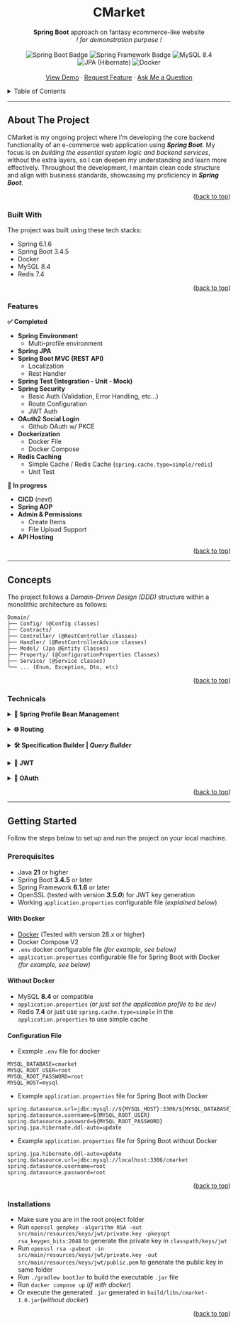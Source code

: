 <h1 align="center">
  <a id="readme-top"></a>
  CMarket
</h1>
<div align="center">
  <b>Spring Boot</b> approach on fantasy ecommerce-like website <br/>
  <i>! for demonstration purpose !</i>
  <br/><br/>
  <img src="https://img.shields.io/badge/Spring%20Boot-3.4.5-grey?logo=springboot&logoColor=fff&labelColor=6DB33F" alt="Spring Boot Badge" />
  <img src="https://img.shields.io/badge/Spring-6.1.6-grey?labelColor=6DB33F" alt="Spring Framework Badge" />
  <img src="https://img.shields.io/badge/MySQL-8.4-grey?logo=mysql&logoColor=white&labelColor=4479A1" alt="MySQL 8.4" />
  <img src="https://img.shields.io/badge/JPA-59666C?logo=hibernate&logoColor=fff" alt="JPA (Hibernate)" />
  <img src="https://img.shields.io/badge/Docker-2496ED?logo=docker&logoColor=fff" alt="Docker" />
</div>

<div align="center">
  <br/>
  <a href="" target="_blank">View Demo</a>
  &middot;   
  <a href="" target="_blank">Request Feature</a>
  &middot;   
  <a href="" target="_blank">Ask Me a Question</a>
  </p>
</div>

<details>
  <summary>Table of Contents</summary>
  <ol>
    <li>
      <a href="#about-the-project">About The Project</a>
      <ul>
        <li><a href="#built-with">Built With</a></li>
      </ul>
    </li>
    <li><a href="#features">Features</a></li>
    <li><a href="#concepts">Concepts</a></li>
    <li>
      <a href="#getting-started">Getting Started</a>
      <ul>
        <li><a href="#prerequisites">Prerequisites</a></li>
        <li><a href="#installations">Installations</a></li>
      </ul>
    </li>
  </ol>
</details>

---

<!-- ABOUT THE PROJECT -->
## About The Project

CMarket is my ongoing project where I’m developing the core backend functionality of an e-commerce web application using **_Spring Boot_**. My focus is on _building the essential system logic and backend services_, without the extra layers, so I can deepen my understanding and learn more effectively. Throughout the development, I maintain clean code structure and align with business standards, showcasing my proficiency in **_Spring Boot_**.

<p align="right">(<a href="#readme-top">back to top</a>)</p>

### Built With
The project was built using these tech stacks:
* Spring 6.1.6
* Spring Boot 3.4.5
* Docker
* MySQL 8.4
* Redis 7.4
<p align="right">(<a href="#readme-top">back to top</a>)</p>

### Features
**✅ Completed**
- **Spring Environment**
  - Multi-profile environment
- **Spring JPA**
- **Spring Boot MVC (REST API)**
  - Localization
  - Rest Handler
- **Spring Test (Integration - Unit - Mock)**
- **Spring Security**
  - Basic Auth (Validation, Error Handling, etc...)
  - Route Configuration
  - JWT Auth
- **OAuth2 Social Login**
  - Github OAuth w/ PKCE
- **Dockerization**
  - Docker File
  - Docker Compose
- **Redis Caching**
  - Simple Cache / Redis Cache (`spring.cache.type=simple/redis`)
  - Unit Test

**🚧 In progress**
- **CICD** (_next_)
- **Spring AOP**
- **Admin & Permissions**
  - Create Items
  - File Upload Support
- **API Hosting**

<p align="right">(<a href="#readme-top">back to top</a>)</p>

---

## Concepts
The project follows a _Domain-Driven Design (DDD)_ structure within a monolithic architecture as follows:
```plaintext
Domain/
├── Config/ (@Config classes)
├── Contracts/
├── Controller/ (@RestController classes)
├── Handler/ (@RestControllerAdvice classes)
├── Model/ (Jpa @Entity Classes)
├── Property/ (@ConfigurationProperties Classes)
├── Service/ (@Service classes)
└── ... (Enum, Exception, Dto, etc)
```
<p align="right">(<a href="#readme-top">back to top</a>)</p>

### Technicals

<details>
  <summary><strong>👥 Spring Profile Bean Management</strong></summary>
  <small>The main concept is to use different env for different purpose. The profile can be changed through the environment or by modifying <code>application.properties</code> directly.</small> 
  <br/><br/>
  <img src="https://i.imgur.com/2Oki6Dn.png" alt="CMarket Spring Boot Profile Management Concept">
</details>
<br>
<details>
  <summary><strong>🌐 Routing</strong></summary>
  <small>In every domain, we make a route config inside the domain's config folder to configure the route security behavior of the domain</small>

<pre>
Domain/
├── Route/DomainRouteConfig.java
└── ...
</pre>

  <small>Every route config must implement the `RouteConfigInterface` and use `@Component` annotation for its configuration to be loaded and collected into an array in the `RouteConfig` configuration class
  </small> 
  ```java
  // RouteConfig

  private final RouteConfigInterface[] routeConfigs;

  public void initializeRoutes(HttpSecurity http) throws Exception {
    for (RouteConfigInterface routeConfig : routeConfigs) {
      routeConfig.configureRoute(http);
    }
  }
  ```
  <small>_**(For detailed docs, refer to the diagram below / Javadoc inside the mentioned class)**_
  </small>
  
  <small>The `RouteConfig` then is injected into the `SecurityConfig`, and it invokes the `RouteConfig.initializeRoutes(..)` method to initialize all the routes specified. As an addition, the `RouteConfig` will also configure the default behavior to other route that are not configured as it follows the _**Most Specific to Least Specific rule**_</small>

  <img src="https://i.imgur.com/EX96isX.png" alt="CMarket Spring Boot Route Concept">
  
</details>
<br>
<details>
  <summary>
    <strong>🛠️ Specification Builder | <i>Query Builder</i></strong>
  </summary>
  
  <small>The specification builder follows the **builder pattern** to create specifications for querying data from the repository. It encapsulates complexity by keeping all the given specifications and reduce the verbosity by handling null values and chaining them together.
  </small>
  
  <img src="https://i.imgur.com/apYYQuq.png" alt="CMarket Spring Boot Specification Builder Concept">
</details>
<br>
<details>
  <summary><strong>🔑 JWT</strong></summary>
  <small>
  JWT uses a private/public key for signing and verification. In Spring, JWT env values loaded with 
  <code>@ConfigurationProperties</code> and then injected into <code>JwtConfig</code> for use in <code>JwtService</code>. A custom 
  <code>JwtToUserConverter</code> is also needed to convert JWT subject into principal in <code>SecurityConfig</code> 
  </small>
<br/><br/>
<img src="https://i.imgur.com/IizotMp.png" alt="CMarket Spring Boot JWT Concept">

</details>
<br>
<details>
  <summary><strong>🔐 OAuth</strong></summary>

  <small> The OAuth used uses the PKCE concepts to helps authorize the process in exchanging the access code.</small> <br/>

   <small>
  We first define <code>OAuthServiceInterface</code> as a contract for OAuth services, with abstract methods for exchanging access codes and fetching user info. <br> 
  A <code>@ConfigurationProperties</code> class maps necessary environment variables and is injected into the interface’s implementation for authentication. 
  We then create <code>RestClientConfig</code> and an <code>OAuthClient</code> <b>declarative HTTP interface</b> for third-party calls. <br>
  Finally, we register an <code>OAuthController</code> with the callback URL, loading it only when an <code>OAuthServiceInterface</code> bean exists 
  (<code>@ConditionalOnBean</code>), and inject the correct service by name (e.g., <code>@Service("githubOAuth")</code>).
  </small>
  <br/><br/>
<img src="https://i.imgur.com/GMZjn9f.png" alt="CMarket Spring Boot OAuth Concept">
</details>

<p align="right">(<a href="#readme-top">back to top</a>)</p>

---

## Getting Started
Follow the steps below to set up and run the project on your local machine.

### Prerequisites
- Java **21** or higher
- Spring Boot **3.4.5** or later
- Spring Framework **6.1.6** or later
- OpenSSL (tested with version _**3.5.0**_) for JWT key generation
- Working `application.properties` configurable file (_explained below_)

#### With Docker
- [Docker](https://docs.docker.com/get-docker/) (Tested with version 28.x or higher)
- Docker Compose V2
- `.env` docker configurable file _(for example, see below)_
- `application.properties` configurable file for Spring Boot with Docker _(for example, see below)_

#### Without Docker
- MySQL **8.4** or compatible
- `application.properties` _(or just set the application profile to be `dev`)_
- Redis **7.4** or just use `spring.cache.type=simple` in the `application.properties` to use simple cache

#### Configuration File
- Example `.env` file for docker
```properties
MYSQL_DATABASE=cmarket
MYSQL_ROOT_USER=root
MYSQL_ROOT_PASSWORD=root
MYSQL_HOST=mysql
```

- Example `application.properties` file for Spring Boot with Docker
```properties
spring.datasource.url=jdbc:mysql://${MYSQL_HOST}:3306/${MYSQL_DATABASE}
spring.datasource.username=${MYSQL_ROOT_USER}
spring.datasource.password=${MYSQL_ROOT_PASSWORD}
spring.jpa.hibernate.ddl-auto=update
```

- Example `application.properties` file for Spring Boot without Docker
```properties
spring.jpa.hibernate.ddl-auto=update
spring.datasource.url=jdbc:mysql://localhost:3306/cmarket
spring.datasource.username=root
spring.datasource.password=root
```

<p align="right">(<a href="#readme-top">back to top</a>)</p>

### Installations
-  Make sure you are in the root project folder
- Run `openssl genpkey -algorithm RSA -out src/main/resources/keys/jwt/private.key -pkeyopt rsa_keygen_bits:2048` to generate the private key in `classpath/keys/jwt`
- Run `openssl rsa -pubout -in src/main/resources/keys/jwt/private.key -out src/main/resources/keys/jwt/public.pem` to generate the public key in same folder
- Run `./gradlew bootJar` to build the executable `.jar` file
- Run `docker compose up` (_if with docker_) 
- Or execute the generated `.jar` generated in `build/libs/cmarket-1.0.jar`(_without docker_)

<p align="right">(<a href="#readme-top">back to top</a>)</p>


